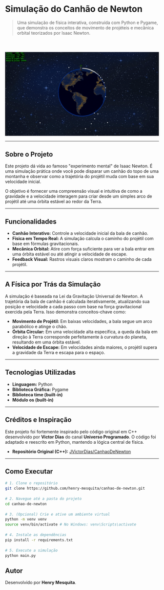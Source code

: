 # Simulação do Canhão de Newton

> Uma simulação de física interativa, construída com Python e Pygame, que demonstra os conceitos de movimento de projéteis e mecânica orbital teorizados por Isaac Newton.

<br>

![GIF da Simulação do Canhão de Newton](viz/canhao_newton_video.gif) 

---

## Sobre o Projeto

Este projeto dá vida ao famoso "experimento mental" de Isaac Newton. É uma simulação prática onde você pode disparar um canhão do topo de uma montanha e observar como a trajetória do projétil muda com base em sua velocidade inicial.

O objetivo é fornecer uma compreensão visual e intuitiva de como a gravidade e a velocidade interagem para criar desde um simples arco de projétil até uma órbita estável ao redor da Terra.

---

## Funcionalidades

- **Canhão Interativo:** Controle a velocidade inicial da bala de canhão.
- **Física em Tempo Real:** A simulação calcula o caminho do projétil com base em fórmulas gravitacionais.
- **Mecânica Orbital:** Atire com força suficiente para ver a bala entrar em uma órbita estável ou até atingir a velocidade de escape.
- **Feedback Visual:** Rastros visuais claros mostram o caminho de cada projétil.

---

## A Física por Trás da Simulação

A simulação é baseada na Lei da Gravitação Universal de Newton. A trajetória da bala de canhão é calculada iterativamente, atualizando sua posição e velocidade a cada passo com base na força gravitacional exercida pela Terra. Isso demonstra conceitos-chave como:

- **Movimento de Projétil:** Em baixas velocidades, a bala segue um arco parabólico e atinge o chão.
- **Órbita Circular:** Em uma velocidade alta específica, a queda da bala em direção à Terra corresponde perfeitamente à curvatura do planeta, resultando em uma órbita estável.
- **Velocidade de Escape:** Em velocidades ainda maiores, o projétil supera a gravidade da Terra e escapa para o espaço.

---

## Tecnologias Utilizadas

- **Linguagem:** Python
- **Biblioteca Gráfica:** Pygame
- **Biblioteca time (built-in)**
- **Módulo os (built-in)**

---

## Créditos e Inspiração

Este projeto foi fortemente inspirado pelo código original em C++ desenvolvido por **Victor Dias** do canal **Universo Programado**. O código foi adaptado e reescrito em Python, mantendo a lógica central de física. 

- **Repositório Original (C++):** [JVictorDias/CanhaoDeNewton](https://github.com/JVictorDias/CanhaoDeNewton)

---

## Como Executar

```bash
# 1. Clone o repositório
git clone https://github.com/henry-mesquita/canhao-de-newton.git

# 2. Navegue até a pasta do projeto
cd canhao-de-newton

# 3. (Opcional) Crie e ative um ambiente virtual
python -m venv venv
source venv/bin/activate # No Windows: venv\Scripts\activate

# 4. Instale as dependências
pip install -r requirements.txt

# 5. Execute a simulação
python main.py
```

## Autor

Desenvolvido por **Henry Mesquita**.
